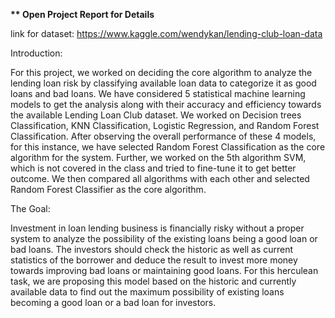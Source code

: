 <b> ** Open Project Report for Details </b>

link for dataset: https://www.kaggle.com/wendykan/lending-club-loan-data


Introduction:

For this project, we worked on deciding the core algorithm to analyze the lending loan risk by classifying available loan data to categorize it as good loans and bad loans. We have considered 5 statistical machine learning models to get the analysis along with their accuracy and efficiency towards the available Lending Loan Club dataset. We worked on Decision trees Classification, KNN Classification, Logistic Regression, and Random Forest Classification. After observing the overall performance of these 4 models, for this instance, we have selected Random Forest Classification as the core algorithm for the system. Further, we worked on the 5th algorithm SVM, which is not covered in the class and tried to fine-tune it to get better outcome. We then compared all algorithms with each other and selected Random Forest Classifier as the core algorithm.


The Goal:

Investment in loan lending business is financially risky without a proper system to analyze the possibility of the existing loans being a good loan or bad loans. The investors should check the historic as well as current statistics of the borrower and deduce the result to invest more money towards improving bad loans or maintaining good loans. For this herculean task, we are proposing this model based on the historic and currently available data to find out the maximum possibility of existing loans becoming a good loan or a bad loan for investors.
